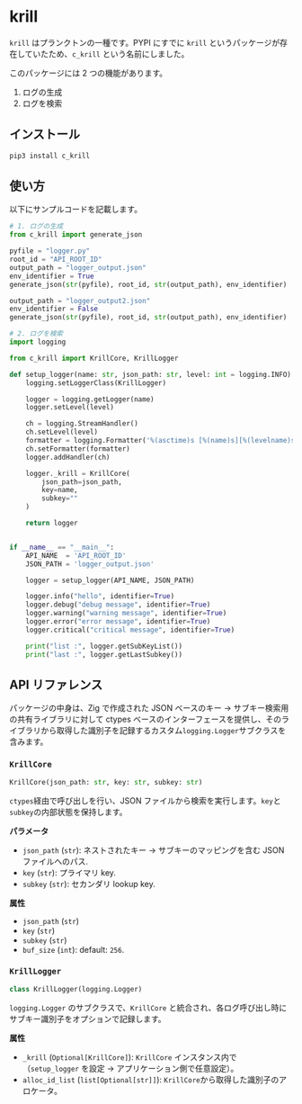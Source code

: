 # krill

`krill` はプランクトンの一種です。PYPI にすでに `krill` というパッケージが存在していたため、`c_krill` という名前にしました。

このパッケージには 2 つの機能があります。

1. ログの生成
2. ログを検索

## インストール

```bash
pip3 install c_krill
```

## 使い方

以下にサンプルコードを記載します。

```py
# 1. ログの生成
from c_krill import generate_json

pyfile = "logger.py"
root_id = "API_ROOT_ID"
output_path = "logger_output.json"
env_identifier = True
generate_json(str(pyfile), root_id, str(output_path), env_identifier)

output_path = "logger_output2.json"
env_identifier = False
generate_json(str(pyfile), root_id, str(output_path), env_identifier)
```

```py
# 2. ログを検索
import logging

from c_krill import KrillCore, KrillLogger

def setup_logger(name: str, json_path: str, level: int = logging.INFO) -> logging.Logger:
    logging.setLoggerClass(KrillLogger)

    logger = logging.getLogger(name)
    logger.setLevel(level)

    ch = logging.StreamHandler()
    ch.setLevel(level)
    formatter = logging.Formatter('%(asctime)s [%(name)s][%(levelname)s] %(message)s')
    ch.setFormatter(formatter)
    logger.addHandler(ch)

    logger._krill = KrillCore(
        json_path=json_path,
        key=name,
        subkey=""
    )

    return logger


if __name__ == "__main__":
    API_NAME  = 'API_ROOT_ID'
    JSON_PATH = 'logger_output.json'

    logger = setup_logger(API_NAME, JSON_PATH)

    logger.info("hello", identifier=True)
    logger.debug("debug message", identifier=True)
    logger.warning("warning message", identifier=True)
    logger.error("error message", identifier=True)
    logger.critical("critical message", identifier=True)

    print("list :", logger.getSubKeyList())
    print("last :", logger.getLastSubkey())

```

## API リファレンス

パッケージの中身は、Zig で作成された JSON ベースのキー → サブキー検索用の共有ライブラリに対して ctypes ベースのインターフェースを提供し、そのライブラリから取得した識別子を記録するカスタム`logging.Logger`サブクラスを含みます。

### `KrillCore`

```python
KrillCore(json_path: str, key: str, subkey: str)
```

`ctypes`経由で呼び出しを行い、JSON ファイルから検索を実行します。`key`と`subkey`の内部状態を保持します。

**パラメータ**

- `json_path` (`str`): ネストされたキー → サブキーのマッピングを含む JSON ファイルへのパス.
- `key` (`str`): プライマリ key.
- `subkey` (`str`): セカンダリ lookup key.

**属性**

- `json_path` (`str`)
- `key` (`str`)
- `subkey` (`str`)
- `buf_size` (`int`): default: `256`.

### `KrillLogger`

```python
class KrillLogger(logging.Logger)
```

`logging.Logger` のサブクラスで、`KrillCore` と統合され、各ログ呼び出し時にサブキー識別子をオプションで記録します。

**属性**

- `_krill` (`Optional[KrillCore]`): `KrillCore` インスタンス内で（`setup_logger` を設定 → アプリケーション側で任意設定）。
- `alloc_id_list` (`list[Optional[str]]`): `KrillCore`から取得した識別子のアロケータ。
